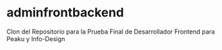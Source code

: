 # adminfrontbackend
Clon del Repositorio para la Prueba Final de Desarrollador Frontend para Peaku y Info-Design
